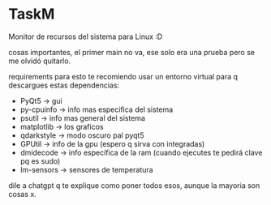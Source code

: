 # TaskM
Monitor de recursos del sistema para Linux :D


cosas importantes, el primer main no va, ese solo era una prueba pero se me olvidó quitarlo.

requirements para esto
te recomiendo usar un entorno virtual para q descargues estas dependencias:

- PyQt5 -> gui
- py-cpuinfo -> info mas especifica del sistema
- psutil -> info mas general del sistema
- matplotlib -> los graficos
- qdarkstyle -> modo oscuro pal pyqt5
- GPUtil -> info de la gpu (espero q sirva con integradas)
- dmidecode -> info especifica de la ram (cuando ejecutes te pedirá clave pq es sudo)
- lm-sensors -> sensores de temperatura

dile a chatgpt q te explique como poner todos esos, aunque la mayoria son cosas x.